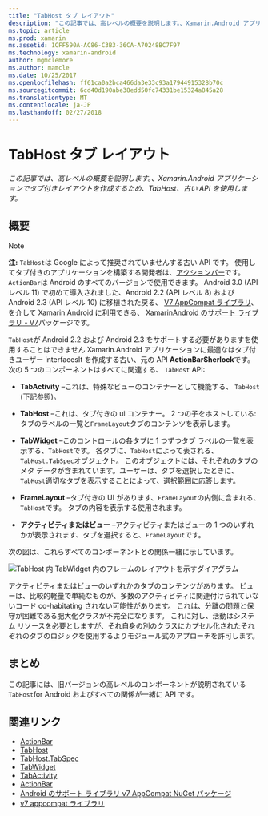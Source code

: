 ```yaml
---
title: "TabHost タブ レイアウト"
description: "この記事では、高レベルの概要を説明します。、Xamarin.Android アプリケーションでタブ付きレイアウトを作成するため、TabHost、古い API を使用します。"
ms.topic: article
ms.prod: xamarin
ms.assetid: 1CFF590A-AC86-C3B3-36CA-A70248BC7F97
ms.technology: xamarin-android
author: mgmclemore
ms.author: mamcle
ms.date: 10/25/2017
ms.openlocfilehash: ff61ca0a2bca466da3e33c93a17944915328b70c
ms.sourcegitcommit: 6cd40d190abe38edd50fc74331be15324a845a28
ms.translationtype: MT
ms.contentlocale: ja-JP
ms.lasthandoff: 02/27/2018
---
```

# <a name="tab-layout-with-tabhost"></a>TabHost タブ レイアウト

_この記事では、高レベルの概要を説明します。、Xamarin.Android アプリケーションでタブ付きレイアウトを作成するため、TabHost、古い API を使用します。_

<a name="Overview" />

## <a name="overview"></a>概要

> [!NOTE]
> **注:** `TabHost`は Google によって推奨されていませんする古い API です。 使用してタブ付きのアプリケーションを構築する開発者は、[アクションバー](~/android/user-interface/controls/action-bar.md)です。 `ActionBar`は Android のすべてのバージョンで使用できます。 Android 3.0 (API レベル 11) で初めて導入されました、Android 2.2 (API レベル 8) および Android 2.3 (API レベル 10) に移植された戻る、 [V7 AppCompat ライブラリ](http://developer.android.com/tools/support-library/features.html#v7-appcompat)、を介して Xamarin.Android に利用できる、 [XamarinAndroid のサポート ライブラリ - V7](https://www.nuget.org/packages/Xamarin.Android.Support.v7.AppCompat/)パッケージです。

`TabHost`が Android 2.2 および Android 2.3 をサポートする必要がありますを使用することはできません Xamarin.Android アプリケーションに最適なはタブ付きユーザー interfacesIt を作成する古い、元の API **ActionBarSherlock**です。
次の 5 つのコンポーネントはすべてに関連する、 `TabHost` API:

-  **TabActivity** &ndash;これは、特殊なビューのコンテナーとして機能する、 `TabHost` (下記参照)。

-  **TabHost** &ndash;これは、タブ付きの ui コンテナー。 2 つの子をホストしている: タブのラベルの一覧と`FrameLayout`タブのコンテンツを表示します。

-  **TabWidget** &ndash;このコントロールの各タブに 1 つずつタブ ラベルの一覧を表示する、`TabHost`です。 各タブに、`TabHost`によって表される、`TabHost.TabSpec`オブジェクト。 このオブジェクトには、それぞれのタブのメタ データが含まれています。ユーザーは、タブを選択したときに、`TabHost`適切なタブを表示することによって、選択範囲に応答します。

-  **FrameLayout** &ndash;タブ付きの UI があります、`FrameLayout`の内側に含まれる、`TabHost`です。 タブの内容を表示する使用されます。

-  **アクティビティまたはビュー** &ndash;アクティビティまたはビューの 1 つのいずれかが表示されます、タブを選択すると、`FrameLayout`です。

次の図は、これらすべてのコンポーネントとの関係一緒に示しています。

![TabHost 内 TabWidget 内のフレームのレイアウトを示すダイアグラム](tab-host-images/image03.png)

アクティビティまたはビューのいずれかのタブのコンテンツがあります。 ビューは、比較的軽量で単純なものが、多数のアクティビティに関連付けられていないコード co-habitating されない可能性があります。 これは、分離の問題と保守が困難である肥大化クラスが不完全になります。 これに対し、活動はシステム リソースを必要としますが、それ自身の別のクラスにカプセル化されたそれぞれのタブのロジックを使用するよりモジュール式のアプローチを許可します。

<a name="Summary" />

## <a name="summary"></a>まとめ

この記事には、旧バージョンの高レベルのコンポーネントが説明されている`TabHost`for Android およびすべての関係が一緒に API です。



## <a name="related-links"></a>関連リンク

- [ActionBar](http://developer.android.com/guide/topics/ui/actionbar.html)
- [TabHost](https://developer.xamarin.com/api/type/Android.Widget.TabHost/)
- [TabHost.TabSpec](https://developer.xamarin.com/api/type/Android.Widget.TabHost+TabSpec/)
- [TabWidget](https://developer.xamarin.com/api/type/Android.Widget.TabWidget/)
- [TabActivity](https://developer.xamarin.com/api/type/Android.App.TabActivity/)
- [ActionBar](http://developer.android.com/guide/topics/ui/actionbar.html)
- [Android のサポート ライブラリ v7 AppCompat NuGet パッケージ](https://www.nuget.org/packages/Xamarin.Android.Support.v7.AppCompat/)
- [v7 appcompat ライブラリ](http://developer.android.com/tools/support-library/features.html#v7-appcompat)
